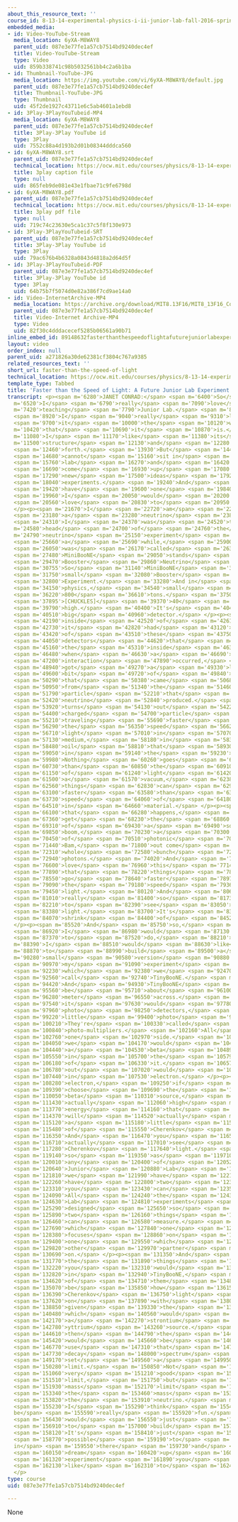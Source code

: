 ```yaml
---
about_this_resource_text: ''
course_id: 8-13-14-experimental-physics-i-ii-junior-lab-fall-2016-spring-2017
embedded_media:
- id: Video-YouTube-Stream
  media_location: 6yXA-M8WAY8
  parent_uid: 087e3e77fe1a57cb7514bd9240dec4ef
  title: Video-YouTube-Stream
  type: Video
  uid: 859b338741c98b5032561bb4c2a6b1ba
- id: Thumbnail-YouTube-JPG
  media_location: https://img.youtube.com/vi/6yXA-M8WAY8/default.jpg
  parent_uid: 087e3e77fe1a57cb7514bd9240dec4ef
  title: Thumbnail-YouTube-JPG
  type: Thumbnail
  uid: 45f2de1927c43711e6c5ab4601a1ebd8
- id: 3Play-3PlayYouTubeid-MP4
  media_location: 6yXA-M8WAY8
  parent_uid: 087e3e77fe1a57cb7514bd9240dec4ef
  title: 3Play-3Play YouTube id
  type: 3Play
  uid: 7552c88a4d193b2d01b08344dddca560
- id: 6yXA-M8WAY8.srt
  parent_uid: 087e3e77fe1a57cb7514bd9240dec4ef
  technical_location: https://ocw.mit.edu/courses/physics/8-13-14-experimental-physics-i-ii-junior-lab-fall-2016-spring-2017/instructor-insights/prof.-janet-conrads-insights/faster-than-the-speed-of-light/6yXA-M8WAY8.srt
  title: 3play caption file
  type: null
  uid: 865feb9de081e43e1fbae71c9fe6798d
- id: 6yXA-M8WAY8.pdf
  parent_uid: 087e3e77fe1a57cb7514bd9240dec4ef
  technical_location: https://ocw.mit.edu/courses/physics/8-13-14-experimental-physics-i-ii-junior-lab-fall-2016-spring-2017/instructor-insights/prof.-janet-conrads-insights/faster-than-the-speed-of-light/6yXA-M8WAY8.pdf
  title: 3play pdf file
  type: null
  uid: 719c74c23630e5ca1c37c5f8f130e973
- id: 3Play-3PlayYouTubeid-SRT
  parent_uid: 087e3e77fe1a57cb7514bd9240dec4ef
  title: 3Play-3Play YouTube id
  type: 3Play
  uid: 79ac676b4b6328a0843d4818a2d64d5f
- id: 3Play-3PlayYouTubeid-PDF
  parent_uid: 087e3e77fe1a57cb7514bd9240dec4ef
  title: 3Play-3Play YouTube id
  type: 3Play
  uid: 64b75b7f5074d0e82a386f7cd9ae14a0
- id: Video-InternetArchive-MP4
  media_location: https://archive.org/download/MIT8.13F16/MIT8_13F16_Conrad_Speed_of_Light_300k.mp4
  parent_uid: 087e3e77fe1a57cb7514bd9240dec4ef
  title: Video-Internet Archive-MP4
  type: Video
  uid: 82f30c4dddacecef5285b06561a90b71
inline_embed_id: 89148632fasterthanthespeedoflightafuturejuniorlabexperiment64720152
layout: video
order_index: null
parent_uid: a271826a30de62381cf3804c767a9385
related_resources_text: ''
short_url: faster-than-the-speed-of-light
technical_location: https://ocw.mit.edu/courses/physics/8-13-14-experimental-physics-i-ii-junior-lab-fall-2016-spring-2017/instructor-insights/prof.-janet-conrads-insights/faster-than-the-speed-of-light
template_type: Tabbed
title: 'Faster than the Speed of Light: A Future Junior Lab Experiment'
transcript: <p><span m='6280'>JANET CONRAD:</span> <span m='6400'>So</span> <span
  m='6520'>I</span> <span m='6790'>really</span> <span m='7090'>love</span> <span
  m='7420'>teaching</span> <span m='7790'>Junior Lab.</span> <span m='8530'>And</span>
  <span m='8920'>I</span> <span m='9040'>really</span> <span m='9310'>like</span>
  <span m='9700'>it</span> <span m='10000'>the</span> <span m='10120'>way</span> <span
  m='10420'>that</span> <span m='10690'>it</span> <span m='10870'>is.</span> <span
  m='11080'>I</span> <span m='11170'>like</span> <span m='11380'>its</span> <span
  m='11500'>structure</span> <span m='12130'>and</span> <span m='12280'>so</span>
  <span m='12460'>forth.</span> <span m='13930'>But</span> <span m='14470'>you</span>
  <span m='14680'>cannot</span> <span m='15160'>sit in</span> <span m='15580'>that</span>
  <span m='15760'>lab</span> <span m='16270'>and</span> <span m='16420'>not</span>
  <span m='16690'>come</span> <span m='16930'>up</span> <span m='17080'>with</span>
  <span m='17290'>new</span> <span m='17500'>ideas</span> <span m='17920'>for</span>
  <span m='18040'>experiments.</span> <span m='19240'>And</span> <span m='19330'>I</span>
  <span m='19420'>have</span> <span m='19600'>one</span> <span m='19840'>that</span>
  <span m='19960'>I</span> <span m='20050'>would</span> <span m='20200'>really</span>
  <span m='20560'>love</span> <span m='20830'>to</span> <span m='20950'>do.</span>
  </p><p><span m='21670'>I</span> <span m='22720'>am</span> <span m='22930'>on</span>
  <span m='23180'>a</span> <span m='23280'>neutrino</span> <span m='23860'>experiment.</span>
  <span m='24310'>I</span> <span m='24370'>was</span> <span m='24520'>the</span> <span
  m='24580'>head</span> <span m='24700'>of</span> <span m='24760'>the</span> <span
  m='24790'>neutrino</span> <span m='25150'>experiment</span> <span m='25540'>for</span>
  <span m='25660'>a</span> <span m='25690'>while,</span> <span m='25900'>which</span>
  <span m='26050'>was</span> <span m='26170'>called</span> <span m='26350'>MiniBooNE.</span>
  <span m='27480'>MiniBooNE</span> <span m='29050'>stands</span> <span m='29350'>for</span>
  <span m='29470'>Booster</span> <span m='29860'>Neutrino</span> <span m='30370'>Experiment.</span>
  <span m='30755'>So</span> <span m='31140'>MiniBooNE</span> <span m='31660'>was a</span>
  <span m='31750'>small</span> <span m='32080'>Booster</span> <span m='32409'>Neutrino</span>
  <span m='32800'>Experiment.</span> <span m='33280'>And in</span> <span m='33730'>neutrino</span>
  <span m='34150'>physics,</span> <span m='34540'>small</span> <span m='35610'>is</span>
  <span m='36220'>800</span> <span m='36610'>tons.</span> <span m='37500'>It's</span>
  <span m='37895'>[CHUCKLES]</span> <span m='39370'>40</span> <span m='39640'>feet</span>
  <span m='39790'>high.</span> <span m='40400'>It's</span> <span m='40450'>a</span>
  <span m='40510'>big</span> <span m='40960'>detector.</span> </p><p><span m='42040'>And</span>
  <span m='42190'>inside</span> <span m='42520'>of</span> <span m='42610'>it,</span>
  <span m='42730'>it</span> <span m='42820'>had</span> <span m='43120'>all</span>
  <span m='43420'>of</span> <span m='43510'>these</span> <span m='43750'>photo</span>
  <span m='44050'>detectors</span> <span m='44620'>that</span> <span m='44740'>lined</span>
  <span m='45160'>the</span> <span m='45310'>inside</span> <span m='46360'>and</span>
  <span m='46480'>when</span> <span m='46630'>a</span> <span m='46690'>neutrino</span>
  <span m='47200'>interaction</span> <span m='47890'>occurred,</span> <span m='48760'>you</span>
  <span m='48940'>got</span> <span m='49270'>a</span> <span m='49330'>little</span>
  <span m='49600'>bit</span> <span m='49720'>of</span> <span m='49840'>light</span>
  <span m='50290'>that</span> <span m='50380'>came</span> <span m='50680'>out</span>
  <span m='50950'>from</span> <span m='51340'>the</span> <span m='51460'>charged</span>
  <span m='51790'>particle</span> <span m='52210'>that</span> <span m='52300'>the</span>
  <span m='52420'>neutrino</span> <span m='52840'>produced.</span> <span m='53860'>It</span>
  <span m='53920'>turns</span> <span m='54130'>out</span> <span m='54220'>that</span>
  <span m='54400'>charged</span> <span m='54700'>particle</span> <span m='55090'>was</span>
  <span m='55210'>traveling</span> <span m='55690'>faster</span> <span m='56140'>than</span>
  <span m='56290'>the</span> <span m='56350'>speed</span> <span m='56620'>of</span>
  <span m='56710'>light</span> <span m='57010'>in</span> <span m='57070'>a</span>
  <span m='57130'>medium,</span> <span m='58180'>in</span> <span m='58330'>the</span>
  <span m='58480'>oil</span> <span m='58810'>that</span> <span m='58930'>was</span>
  <span m='59050'>in</span> <span m='59140'>the</span> <span m='59230'>detector.</span>
  <span m='59980'>Nothing</span> <span m='60260'>goes</span> <span m='60370'>faster</span>
  <span m='60730'>than</span> <span m='60850'>the</span> <span m='60910'>speed</span>
  <span m='61150'>of</span> <span m='61240'>light</span> <span m='61420'>in</span>
  <span m='61500'>a</span> <span m='61570'>vacuum,</span> <span m='62380'>but</span>
  <span m='62560'>things</span> <span m='62830'>can</span> <span m='62950'>go</span>
  <span m='63100'>faster</span> <span m='63580'>than</span> <span m='63670'>the</span>
  <span m='63730'>speed</span> <span m='64060'>of</span> <span m='64180'>light</span>
  <span m='64510'>in</span> <span m='64660'>material.</span> </p><p><span m='65950'>When</span>
  <span m='66100'>that</span> <span m='66280'>happens,</span> <span m='67240'>you</span>
  <span m='67360'>get</span> <span m='68230'>the</span> <span m='68860'>equivalent</span>
  <span m='69310'>of</span> <span m='69430'>a</span> <span m='69490'>sonic</span>
  <span m='69850'>boom,</span> <span m='70230'>a</span> <span m='70300'>kind</span>
  <span m='70450'>of</span> <span m='70510'>photonic</span> <span m='70990'>boom.</span>
  <span m='71440'>Bam,</span> <span m='71800'>out come</span> <span m='72250'>a</span>
  <span m='72310'>whole</span> <span m='72580'>bunch</span> <span m='72880'>of</span>
  <span m='72940'>photons.</span> <span m='74020'>And</span> <span m='75850'>people</span>
  <span m='76600'>love</span> <span m='76960'>this</span> <span m='77140'>idea</span>
  <span m='77890'>that</span> <span m='78220'>things</span> <span m='78460'>can</span>
  <span m='78550'>go</span> <span m='78640'>faster</span> <span m='78970'>than</span>
  <span m='79090'>the</span> <span m='79180'>speed</span> <span m='79360'>of</span>
  <span m='79450'>light.</span> <span m='80120'>And</span> <span m='80670'>it's</span>
  <span m='81010'>really</span> <span m='81400'>so</span> <span m='81730'>neat</span>
  <span m='82210'>to</span> <span m='82390'>see</span> <span m='83050'>that</span>
  <span m='83380'>light.</span> <span m='83700'>It's</span> <span m='83800'>called</span>
  <span m='84070'>shrink</span> <span m='84400'>of</span> <span m='84520'>light.</span>
  </p><p><span m='85520'>And</span> <span m='85750'>so,</span> <span m='86680'>what</span>
  <span m='86920'>I</span> <span m='86980'>would</span> <span m='87130'>like</span>
  <span m='87370'>to</span> <span m='87520'>do,</span> <span m='88210'>is</span> <span
  m='88390'>I</span> <span m='88510'>would</span> <span m='88630'>like</span> <span
  m='88870'>to</span> <span m='88990'>build</span> <span m='89500'>a</span> <span
  m='90280'>small</span> <span m='90580'>version</span> <span m='90880'>of</span>
  <span m='90970'>my</span> <span m='91090'>experiment</span> <span m='91600'>MiniBooNE,</span>
  <span m='92230'>which</span> <span m='92380'>we</span> <span m='92470'>would</span>
  <span m='92560'>call</span> <span m='92740'>TinyBooNE.</span> <span m='93700'>[CHUCKLES]</span>
  <span m='94420'>And</span> <span m='94930'>TinyBooNE</span> <span m='95440'>would</span>
  <span m='95560'>be</span> <span m='95710'>about</span> <span m='96100'>one</span>
  <span m='96280'>meter</span> <span m='96550'>across.</span> <span m='97360'>And</span>
  <span m='97540'>it</span> <span m='97630'>would</span> <span m='97780'>have</span>
  <span m='97960'>photo</span> <span m='98250'>detectors,</span> <span m='98860'>tiny</span>
  <span m='99220'>little</span> <span m='99400'>photo</span> <span m='99670'>detectors.</span>
  <span m='100210'>They're</span> <span m='100330'>called</span> <span m='100510'>silicon</span>
  <span m='100840'>photo-multipliers.</span> <span m='102160'>All</span> <span m='102400'>along</span>
  <span m='102760'>one</span> <span m='102970'>side.</span> <span m='103930'>And</span>
  <span m='104050'>we</span> <span m='104170'>would</span> <span m='104290'>put</span>
  <span m='104440'>a</span> <span m='104530'>beta</span> <span m='104890'>source</span>
  <span m='105550'>in</span> <span m='105700'>the</span> <span m='105790'>middle</span>
  <span m='106180'>of</span> <span m='106330'>it.</span> <span m='106570'>And</span>
  <span m='106780'>out</span> <span m='107020'>would</span> <span m='107170'>come</span>
  <span m='107440'>in</span> <span m='107530'>electron.</span> </p><p><span m='108130'>That</span>
  <span m='108280'>electron,</span> <span m='109250'>if</span> <span m='109320'>you</span>
  <span m='109390'>choose</span> <span m='109690'>the</span> <span m='109810'>right</span>
  <span m='110050'>beta</span> <span m='110310'>source,</span> <span m='111220'>is</span>
  <span m='111430'>actually</span> <span m='112060'>high</span> <span m='112390'>enough</span>
  <span m='113770'>energy</span> <span m='114160'>that</span> <span m='114310'>it</span>
  <span m='114370'>will</span> <span m='114520'>actually</span> <span m='114820'>produce</span>
  <span m='115120'>a</span> <span m='115180'>little</span> <span m='115390'>bit</span>
  <span m='115480'>of</span> <span m='115550'>Cherenkov</span> <span m='115930'>light.</span>
  <span m='116350'>And</span> <span m='116470'>you</span> <span m='116560'>can</span>
  <span m='116710'>actually</span> <span m='117010'>see</span> <span m='117190'>the</span>
  <span m='117280'>Cherenkov</span> <span m='117640'>light.</span> <span m='118730'>And</span>
  <span m='119140'>so</span> <span m='119350'>as</span> <span m='119710'>with</span>
  <span m='120010'>any</span> <span m='120400'>of</span> <span m='120520'>the</span>
  <span m='120640'>Junior</span> <span m='120880'>Lab</span> <span m='121120'>experiments,</span>
  <span m='121810'>we</span> <span m='121990'>have</span> <span m='122140'>to</span>
  <span m='122260'>have</span> <span m='122800'>two</span> <span m='123040'>things</span>
  <span m='123310'>you</span> <span m='123430'>can</span> <span m='123550'>measure.</span>
  <span m='124090'>All</span> <span m='124240'>the</span> <span m='124330'>Junior</span>
  <span m='124630'>Lab</span> <span m='124810'>experiments</span> <span m='125220'>are</span>
  <span m='125290'>designed</span> <span m='125650'>so</span> <span m='125740'>there's</span>
  <span m='125890'>two</span> <span m='126160'>things</span> <span m='126400'>you</span>
  <span m='126460'>can</span> <span m='126580'>measure.</span> <span m='127420'>One</span>
  <span m='127690'>which</span> <span m='127840'>one</span> <span m='128050'>partner</span>
  <span m='128380'>focuses</span> <span m='128860'>on</span> <span m='129280'>and</span>
  <span m='129400'>one</span> <span m='129550'>which</span> <span m='129699'>the</span>
  <span m='129820'>other</span> <span m='129970'>partner</span> <span m='130210'>focuses</span>
  <span m='130690'>on.</span> </p><p><span m='131350'>And</span> <span m='131500'>so</span>
  <span m='131770'>the</span> <span m='131890'>things</span> <span m='132130'>that</span>
  <span m='132220'>you</span> <span m='132310'>would</span> <span m='132430'>measure</span>
  <span m='132820'>in</span> <span m='132940'>TinyBooNE,</span> <span m='134380'>one</span>
  <span m='134620'>of</span> <span m='134710'>them</span> <span m='134890'>would</span>
  <span m='135070'>be</span> <span m='135850'>how</span> <span m='136150'>the</span>
  <span m='136390'>Cherenkov</span> <span m='136750'>light</span> <span m='137170'>turns</span>
  <span m='137620'>on</span> <span m='137890'>with</span> <span m='138070'>energy,</span>
  <span m='138850'>given</span> <span m='139330'>the</span> <span m='139810'>source,</span>
  <span m='140480'>which</span> <span m='140560'>would</span> <span m='140710'>be</span>
  <span m='142170'>a</span> <span m='142270'>strontium</span> <span m='142525'>to</span>
  <span m='142780'>yttrium</span> <span m='143260'>source.</span> <span m='144370'>And</span>
  <span m='144610'>then</span> <span m='144790'>the</span> <span m='144940'>other</span>
  <span m='145420'>would</span> <span m='145660'>be</span> <span m='146020'>to</span>
  <span m='146770'>use</span> <span m='147310'>that</span> <span m='147560'>beta</span>
  <span m='147730'>decay</span> <span m='148000'>spectrum</span> <span m='148870'>to</span>
  <span m='149170'>set</span> <span m='149560'>a</span> <span m='149950'>mass</span>
  <span m='150280'>limit.</span> <span m='150850'>Not</span> <span m='151030'>a</span>
  <span m='151060'>very</span> <span m='151210'>good</span> <span m='151330'>mass</span>
  <span m='151510'>limit,</span> <span m='151750'>but</span> <span m='151870'>a</span>
  <span m='151930'>mass</span> <span m='152170'>limit</span> <span m='152890'>on</span>
  <span m='153340'>the</span> <span m='153460'>mass</span> <span m='153730'>of</span>
  <span m='153820'>the</span> <span m='153910'>neutrino.</span> <span m='155020'>And</span>
  <span m='155230'>I</span> <span m='155290'>think</span> <span m='155440'>it would
  be</span> <span m='155590'>really</span> <span m='155920'>fun.</span> <span m='156340'>I</span>
  <span m='156430'>would</span> <span m='156550'>just</span> <span m='156700'>love</span>
  <span m='156910'>to</span> <span m='157000'>build</span> <span m='157370'>this.</span>
  <span m='158120'>It's</span> <span m='158410'>just</span> <span m='158560'>not</span>
  <span m='158770'>possible</span> <span m='159190'>to</span> <span m='159280'>sit
  in</span> <span m='159550'>there</span> <span m='159730'>and</span> <span m='159880'>not</span>
  <span m='160150'>dream</span> <span m='160420'>up</span> <span m='160960'>what</span>
  <span m='161320'>experiment</span> <span m='161890'>you</span> <span m='162040'>would</span>
  <span m='162130'>like</span> <span m='162310'>to</span> <span m='162400'>do.</span>
  </p>
type: course
uid: 087e3e77fe1a57cb7514bd9240dec4ef

---
```

None